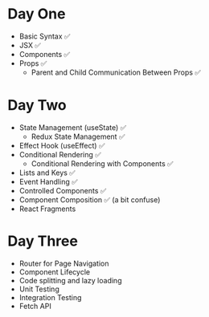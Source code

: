 # Day One

- Basic Syntax ✅
- JSX ✅
- Components ✅
- Props ✅
    - Parent and Child Communication Between Props ✅

# Day Two

- State Management (useState) ✅
    - Redux State Management ✅
- Effect Hook (useEffect) ✅
- Conditional Rendering ✅
    - Conditional Rendering with Components ✅
- Lists and Keys ✅
- Event Handling ✅
- Controlled Components ✅
- Component Composition ✅ (a bit confuse)
- React Fragments

# Day Three

- Router for Page Navigation
- Component Lifecycle
- Code splitting and lazy loading
- Unit Testing
- Integration Testing
- Fetch API